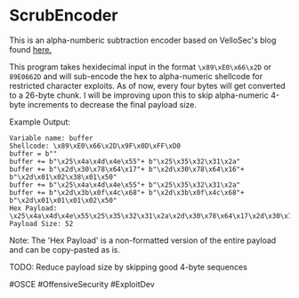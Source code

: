# ScrubEncoder
This is an alpha-numberic subtraction encoder based on VelloSec's blog found <a href="https://vellosec.net/blog/exploit-dev/carving-shellcode-using-restrictive-character-sets/">here.</a>

This program takes hexidecimal input in the format ```\x89\xE0\x66\x2D``` or ```89E0662D``` and will sub-encode the hex to alpha-numeric shellcode for restricted character exploits. As of now, every four bytes will get converted to a 26-byte chunk. I will be improving upon this to skip alpha-numeric 4-byte increments to decrease the final payload size. 


Example Output:
```
Variable name: buffer
Shellcode: \x89\xE0\x66\x2D\x9F\x0D\xFF\xD0
buffer = b""
buffer += b"\x25\x4a\x4d\x4e\x55"+ b"\x25\x35\x32\x31\x2a"
buffer += b"\x2d\x30\x78\x64\x17"+ b"\x2d\x30\x78\x64\x16"+ b"\x2d\x01\x02\x38\x01\x50"
buffer += b"\x25\x4a\x4d\x4e\x55"+ b"\x25\x35\x32\x31\x2a"
buffer += b"\x2d\x3b\x0f\x4c\x68"+ b"\x2d\x3b\x0f\x4c\x68"+ b"\x2d\x01\x01\x01\x02\x50"
Hex Payload: \x25\x4a\x4d\x4e\x55\x25\x35\x32\x31\x2a\x2d\x30\x78\x64\x17\x2d\x30\x78\x64\x16\x2d\x01\x02\x38\x01\x50\x25\x4a\x4d\x4e\x55\x25\x35\x32\x31\x2a\x2d\x3b\x0f\x4c\x68\x2d\x3b\x0f\x4c\x68\x2d\x01\x01\x01\x02\x50
Payload Size: 52
```
Note: The 'Hex Payload' is a non-formatted version of the entire payload and can be copy-pasted as is. 

TODO: Reduce payload size by skipping good 4-byte sequences

#OSCE #OffensiveSecurity #ExploitDev
